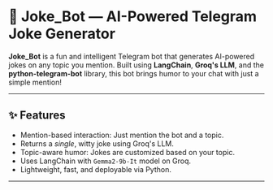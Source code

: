 # 🤖 Joke_Bot — AI-Powered Telegram Joke Generator

**Joke_Bot** is a fun and intelligent Telegram bot that generates AI-powered jokes on any topic you mention. Built using **LangChain**, **Groq's LLM**, and the **python-telegram-bot** library, this bot brings humor to your chat with just a simple mention!

---

## ✨ Features

-  Mention-based interaction: Just mention the bot and a topic.
-  Returns a *single*, witty joke using Groq's LLM.
-  Topic-aware humor: Jokes are customized based on your topic.
-  Uses LangChain with `Gemma2-9b-It` model on Groq.
-  Lightweight, fast, and deployable via Python.

---


